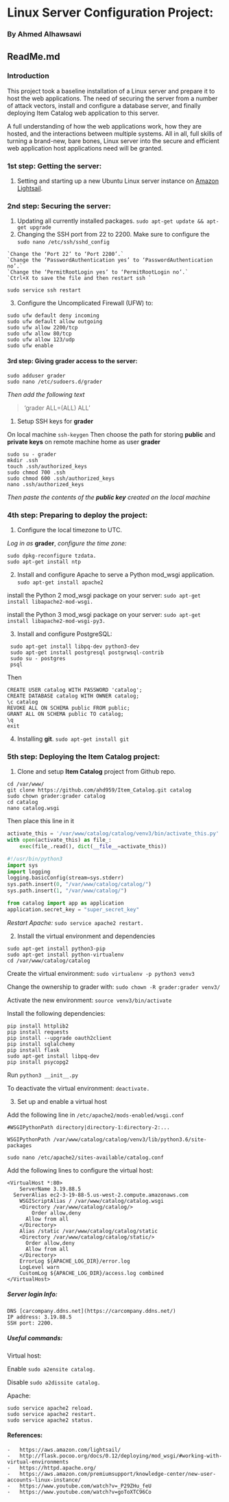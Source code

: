 
# Linux Server Configuration Project: 
### By Ahmed Alhawsawi
## ReadMe.md 

### Introduction
This project took a baseline installation of a Linux server and prepare it to host the web applications. The need of securing the server from a number of attack vectors, install and configure a database server, and finally deploying Item Catalog web application to this server.

A full understanding of how the web applications work, how they are hosted, and the interactions between multiple systems. All in all, full skills of turning a brand-new, bare bones, Linux server into the secure and efficient web application host applications need will be granted.

### 1st step: Getting the server:
1.	Setting and starting up a new Ubuntu Linux server instance on [Amazon Lightsail](https://aws.amazon.com/lightsail). 
### 2nd step: Securing the server:
1.	Updating all currently installed packages. 
`
sudo apt-get update && apt-get upgrade
`
2.	Changing the SSH port from 22 to 2200. Make sure to configure the 
`
sudo nano /etc/ssh/sshd_config
`

```
`Change the ‘Port 22’ to ‘Port 2200’.`
`Change the ‘PasswordAuthentication yes’ to ‘PasswordAuthentication no’.`
`Change the ‘PermitRootLogin yes’ to ‘PermitRootLogin no’.`
`Ctrl+X to save the file and then restart ssh `
```

`
 sudo service ssh restart
`

3. Configure the Uncomplicated Firewall (UFW) to:
```
sudo ufw default deny incoming
sudo ufw default allow outgoing
sudo ufw allow 2200/tcp
sudo ufw allow 80/tcp
sudo ufw allow 123/udp
sudo ufw enable
```

#### 3rd step: Giving grader access to the server:
```
sudo adduser grader
sudo nano /etc/sudoers.d/grader 
```
_Then add the following text_
>‘grader ALL=(ALL) ALL’
1.	Setup SSH keys for **grader**

On local machine `ssh-keygen` Then choose the path for storing **public** and **private keys** on remote machine home as user **grader**
```
sudo su - grader
mkdir .ssh
touch .ssh/authorized_keys 
sudo chmod 700 .ssh
sudo chmod 600 .ssh/authorized_keys 
nano .ssh/authorized_keys 
```
_Then paste the contents of the **public key** created on the local machine_
### 4th step: Preparing to deploy the project:
1.	Configure the local timezone to UTC.

_Log in as_ **grader**, _configure the time zone:_
```
sudo dpkg-reconfigure tzdata.
sudo apt-get install ntp
```

2.	Install and configure Apache to serve a Python mod_wsgi application.
`
sudo apt-get install apache2
`

install the Python 2 mod_wsgi package on your server: 
`
sudo apt-get install libapache2-mod-wsgi.
`

install the Python 3 mod_wsgi package on your server: 
`
sudo apt-get install libapache2-mod-wsgi-py3.
`

3.	Install and configure PostgreSQL:
```
 sudo apt-get install libpq-dev python3-dev
 sudo apt-get install postgresql postgrwsql-contrib
 sudo su - postgres
 psql
```
Then
```
CREATE USER catalog WITH PASSWORD 'catalog';
CREATE DATABASE catalog WITH OWNER catalog;
\c catalog
REVOKE ALL ON SCHEMA public FROM public;
GRANT ALL ON SCHEMA public TO catalog;
\q
exit
```
4.	Installing **git**.
`
sudo apt-get install git
`

### 5th step: Deploying the Item Catalog project:
1.	Clone and setup **Item Catalog** project from Github repo.
```
cd /var/www/
git clone https://github.com/ahd959/Item_Catalog.git catalog
sudo chown grader:grader catalog
cd catalog
nano catalog.wsgi
```
Then place this line in it 
```python
activate_this = '/var/www/catalog/catalog/venv3/bin/activate_this.py'
with open(activate_this) as file_:
    exec(file_.read(), dict(__file__=activate_this))

#!/usr/bin/python3
import sys
import logging
logging.basicConfig(stream=sys.stderr)
sys.path.insert(0, "/var/www/catalog/catalog/")
sys.path.insert(1, "/var/www/catalog/")

from catalog import app as application
application.secret_key = "super_secret_key"
```
_Restart Apache:_
`
sudo service apache2 restart.
`

2.	Install the virtual environment and dependencies
```
sudo apt-get install python3-pip
sudo apt-get install python-virtualenv
cd /var/www/catalog/catalog
```
Create the virtual environment: 
`
sudo virtualenv -p python3 venv3
`

Change the ownership to grader with: 
`
sudo chown -R grader:grader venv3/
`

Activate the new environment:  `
source venv3/bin/activate
`

Install the following dependencies:
```
pip install httplib2
pip install requests
pip install --upgrade oauth2client
pip install sqlalchemy
pip install flask
sudo apt-get install libpq-dev
pip install psycopg2
```
Run
`
python3 __init__.py 
`

To deactivate the virtual environment: 
`
deactivate.
`

3.	Set up and enable a virtual host

Add the following line in
`
 /etc/apache2/mods-enabled/wsgi.conf 
`
```
#WSGIPythonPath directory|directory-1:directory-2:...

WSGIPythonPath /var/www/catalog/catalog/venv3/lib/python3.6/site-packages
```
`
sudo nano /etc/apache2/sites-available/catalog.conf 
`

   Add the following lines to configure the virtual host:
   
```
<VirtualHost *:80>
    ServerName 3.19.88.5
  ServerAlias ec2-3-19-88-5.us-west-2.compute.amazonaws.com
    WSGIScriptAlias / /var/www/catalog/catalog.wsgi
    <Directory /var/www/catalog/catalog/>
    	Order allow,deny
  	  Allow from all
    </Directory>
    Alias /static /var/www/catalog/catalog/static
    <Directory /var/www/catalog/catalog/static/>
  	  Order allow,deny
  	  Allow from all
    </Directory>
    ErrorLog ${APACHE_LOG_DIR}/error.log
    LogLevel warn
    CustomLog ${APACHE_LOG_DIR}/access.log combined
</VirtualHost>
```
##### Server login Info:
```
DNS [carcompany.ddns.net](https://carcompany.ddns.net/)
IP address: 3.19.88.5
SSH port: 2200.
```
##### Useful commands: 

Virtual host:

Enable
`
sudo a2ensite catalog.
`

Disable
`
sudo a2dissite catalog.
`

Apache:
```
sudo service apache2 reload.
sudo service apache2 restart. 
sudo service apache2 status.
```

#### References:
```
-	https://aws.amazon.com/lightsail/
-	http://flask.pocoo.org/docs/0.12/deploying/mod_wsgi/#working-with-virtual-environments
-	https://httpd.apache.org/
-	https://aws.amazon.com/premiumsupport/knowledge-center/new-user-accounts-linux-instance/
-	https://www.youtube.com/watch?v=_P29ZHu_feU
-	https://www.youtube.com/watch?v=goToXTC96Co
```

